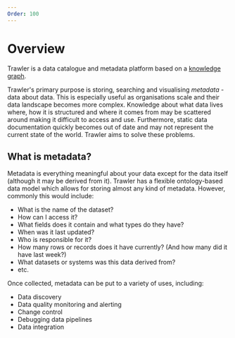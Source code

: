 ```yaml
---
Order: 100
---
```

# Overview

Trawler is a data catalogue and metadata platform based on a [knowledge graph](https://en.wikipedia.org/wiki/Knowledge_graph).

Trawler's primary purpose is storing, searching and visualising *metadata* -
data about data. This is especially useful as organisations scale and their data
landscape becomes more complex. Knowledge about what data lives where, how it is
structured and where it comes from may be scattered around making it difficult
to access and use. Furthermore, static data documentation quickly becomes out of
date and may not represent the current state of the world. Trawler aims to solve
these problems.

## What is metadata?
Metadata is everything meaningful about your data except for the data itself
(although it may be derived from it). Trawler has a flexible ontology-based data
model which allows for storing almost any kind of metadata. However, commonly
this would include:

- What is the name of the dataset?
- How can I access it?
- What fields does it contain and what types do they have?
- When was it last updated?
- Who is responsible for it?
- How many rows or records does it have currently? (And how many did it have last week?)
- What datasets or systems was this data derived from?
- etc.

Once collected, metadata can be put to a variety of uses, including:

- Data discovery
- Data quality monitoring and alerting
- Change control
- Debugging data pipelines
- Data integration

